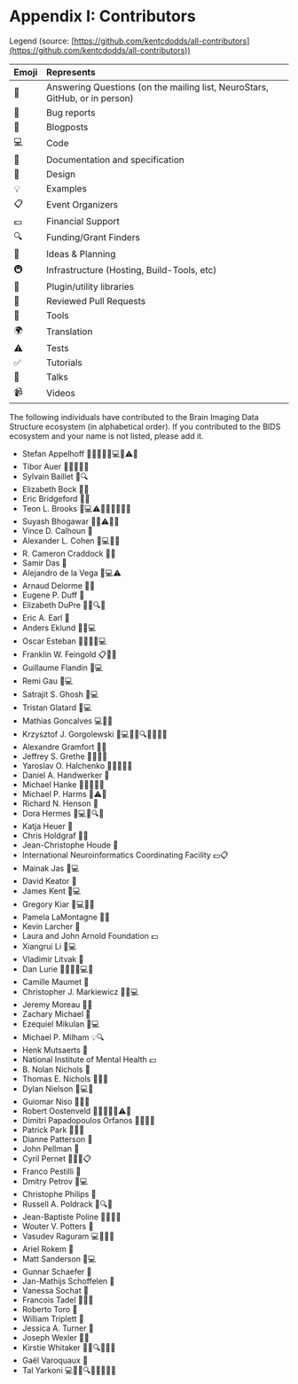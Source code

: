 # Appendix I: Contributors

Legend (source:
[https://github.com/kentcdodds/all-contributors](https://github.com/kentcdodds/all-contributors))

| Emoji | Represents                                                                  |
|:------|:----------------------------------------------------------------------------|
| 💬    | Answering Questions (on the mailing list, NeuroStars, GitHub, or in person) |
| 🐛    | Bug reports                                                                 |
| 📝    | Blogposts                                                                   |
| 💻    | Code                                                                        |
| 📖    | Documentation and specification                                             |
| 🎨    | Design                                                                      |
| 💡    | Examples                                                                    |
| 📋    | Event Organizers                                                            |
| 💵    | Financial Support                                                           |
| 🔍    | Funding/Grant Finders                                                       |
| 🤔    | Ideas & Planning                                                            |
| 🚇    | Infrastructure (Hosting, Build-Tools, etc)                                  |
| 🔌    | Plugin/utility libraries                                                    |
| 👀    | Reviewed Pull Requests                                                      |
| 🔧    | Tools                                                                       |
| 🌍    | Translation                                                                 |
| ⚠️    | Tests                                                                       |
| ✅     | Tutorials                                                                   |
| 📢    | Talks                                                                       |
| 📹    | Videos                                                                      |

The following individuals have contributed to the Brain Imaging Data Structure
ecosystem (in alphabetical order). If you contributed to the BIDS ecosystem and
your name is not listed, please add it.

-   Stefan Appelhoff 📖💬🤔🐛💡💻👀⚠️📢
-   Tibor Auer 💬📖💡🔧📢
-   Sylvain Baillet 📖🔍
-   Elizabeth Bock 📖💡
-   Eric Bridgeford 📖🔧
-   Teon L. Brooks 📖💻⚠️💬👀🤔🔧🐛📢
-   Suyash Bhogawar 📖💡⚠️🔧💬
-   Vince D. Calhoun 📖
-   Alexander L. Cohen 🐛💻📖💬
-   R. Cameron Craddock 📖📢
-   Samir Das 📖
-   Alejandro de la Vega 🐛💻⚠️
-   Arnaud Delorme 📖💡
-   Eugene P. Duff 📖
-   Elizabeth DuPre 📖💡🔍🤔
-   Eric A. Earl 🤔
-   Anders Eklund 📖📢💻
-   Oscar Esteban 📖🔧🤔💬💻
-   Franklin W. Feingold 📋📝✅
-   Guillaume Flandin 📖💻
-   Remi Gau 📖💻
-   Satrajit S. Ghosh 📖💻
-   Tristan Glatard 📖💻
-   Mathias Goncalves 💻🔧📢
-   Krzysztof J. Gorgolewski 📖💻💬🤔🔍📢📝💡🔌
-   Alexandre Gramfort 📖💡
-   Jeffrey S. Grethe 💬🐛✅📢
-   Yaroslav O. Halchenko 📖📢🔧💬🐛
-   Daniel A. Handwerker 📖
-   Michael Hanke 📖🤔🔧🐛📢
-   Michael P. Harms 📖⚠️🔧
-   Richard N. Henson 📖
-   Dora Hermes 📖💻✅🔍🤔
-   Katja Heuer 🔧
-   Chris Holdgraf 📖🤔
-   Jean-Christophe Houde 📖
-   International Neuroinformatics Coordinating Facility 💵📋
-   Mainak Jas 📖💻
-   David Keator 📖
-   James Kent 💬💻
-   Gregory Kiar 📖💻🎨🔧
-   Pamela LaMontagne 📖💡
-   Kevin Larcher 💬
-   Laura and John Arnold Foundation 💵
-   Xiangrui Li 📖💻
-   Vladimir Litvak 📖
-   Dan Lurie 🤔📖🔧🔌💻💬
-   Camille Maumet 📖
-   Christopher J. Markiewicz 💬📖💻
-   Jeremy Moreau 📖💡
-   Zachary Michael 📖
-   Ezequiel Mikulan 📖💻
-   Michael P. Milham 💡🔍
-   Henk Mutsaerts 📖
-   National Institute of Mental Health 💵
-   B. Nolan Nichols 📖
-   Thomas E. Nichols 📖📢🔧
-   Dylan Nielson 📖💻🔧
-   Guiomar Niso 📖💡📢
-   Robert Oostenveld 📖🔧📢💡✅⚠️🤔
-   Dimitri Papadopoulos Orfanos 📖💡🤔💬
-   Patrick Park 📖💡💬
-   Dianne Patterson 📖
-   John Pellman 📖
-   Cyril Pernet 💬📖💡📋
-   Franco Pestilli 📖
-   Dmitry Petrov 📖💻
-   Christophe Philips 📖
-   Russell A. Poldrack 📖🔍📢
-   Jean-Baptiste Poline 📖📢🤔🎨
-   Wouter V. Potters 📖
-   Vasudev Raguram 💻🎨📖🔧
-   Ariel Rokem 📖
-   Matt Sanderson 📖💻
-   Gunnar Schaefer 📖
-   Jan-Mathijs Schoffelen 📖
-   Vanessa Sochat 📖
-   Francois Tadel 📖🔌💡
-   Roberto Toro 🔧
-   William Triplett 📖
-   Jessica A. Turner 📖
-   Joseph Wexler 📖💡
-   Kirstie Whitaker 📖💡🔍🤔📢💬
-   Gaël Varoquaux 📖
-   Tal Yarkoni 💻📖🤔🔍🔌👀📢🐛🎨
